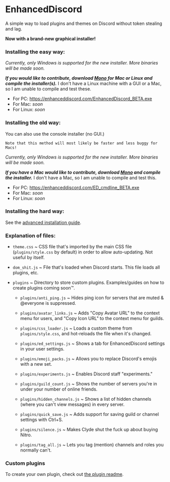 # EnhancedDiscord
A simple way to load plugins and themes on Discord without token stealing and lag.

**Now with a brand-new graphical installer!**

### Installing the easy way:

*Currently, only Windows is supported for the new installer. More binaries will be made soon.*

***If you would like to contribute, download [Mono](http://www.mono-project.com/download/stable/) for Mac or Linux and compile the installer(s).*** I don't have a Linux machine with a GUI or a Mac, so I am unable to compile and test these.

- For PC: https://enhanceddiscord.com/EnhancedDiscord_BETA.exe
- For Mac: *soon*
- For Linux: *soon*

### Installing the old way:

You can also use the console installer (no GUI.)

`Note that this method will most likely be faster and less buggy for Macs!`

*Currently, only Windows is supported for the new installer. More binaries will be made soon.*

***If you have a Mac would like to contribute, download [Mono](http://www.mono-project.com/download/stable/) and compile the installer.*** I don't have a Mac, so I am unable to compile and test this.

- For PC: https://enhanceddiscord.com/ED_cmdline_BETA.exe
- For Mac: *soon*
- For Linux: *soon*

### Installing the hard way:

See the [advanced installation guide](/advanced_installation.md).

### Explanation of files:

- `theme.css` ~ CSS file that's imported by the main CSS file (`plugins/style.css` by default) in order to allow auto-updating. Not useful by itself.

- `dom_shit.js` ~ File that's loaded when Discord starts. This file loads all plugins, etc.

- `plugins` ~ Directory to store custom plugins. Examples/guides on how to create plugins coming soon:tm:.

   - `plugins/anti_ping.js` ~ Hides ping icon for servers that are muted & @everyone is suppressed.

   - `plugins/avatar_links.js` ~ Adds "Copy Avatar URL" to the context menu for users, and "Copy Icon URL" to the context menu for guilds.

   - `plugins/css_loader.js` ~ Loads a custom theme from `plugins/style.css`, and hot-reloads the file when it's changed.

   - `plugins/ed_settings.js` ~ Shows a tab for EnhancedDiscord settings in your user settings.

   - `plugins/emoji_packs.js` ~ Allows you to replace Discord's emojis with a new set.

   - `plugins/experiments.js` ~ Enables Discord staff "experiments."

   - `plugins/guild_count.js` ~ Shows the number of servers you're in under your number of online friends.

   - `plugins/hidden_channels.js` ~ Shows a list of hidden channels (where you can't view messages) in every server.

   - `plugins/quick_save.js` ~ Adds support for saving guild or channel settings with Ctrl+S.

   - `plugins/silence.js` ~ Makes Clyde shut the fuck up about buying Nitro.

   - `plugins/tag_all.js` ~ Lets you tag (mention) channels and roles you normally can't.

### Custom plugins

To create your own plugin, check out [the plugin readme](/plugins.md).
